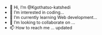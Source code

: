 - 👋 Hi, I’m @Kgothatso-katshedi
- 👀 I’m interested in coding...
- 🌱 I’m currently learning Web development...
- 💞️ I’m looking to collaborate on ...
- 📫 How to reach me ...
updated
<!---
Kgothatso-katshedi/Kgothatso-katshedi is a ✨ special ✨ repository because its `README.md` (this file) appears on your GitHub profile.
You can click the Preview link to take a look at your changes.
--->
